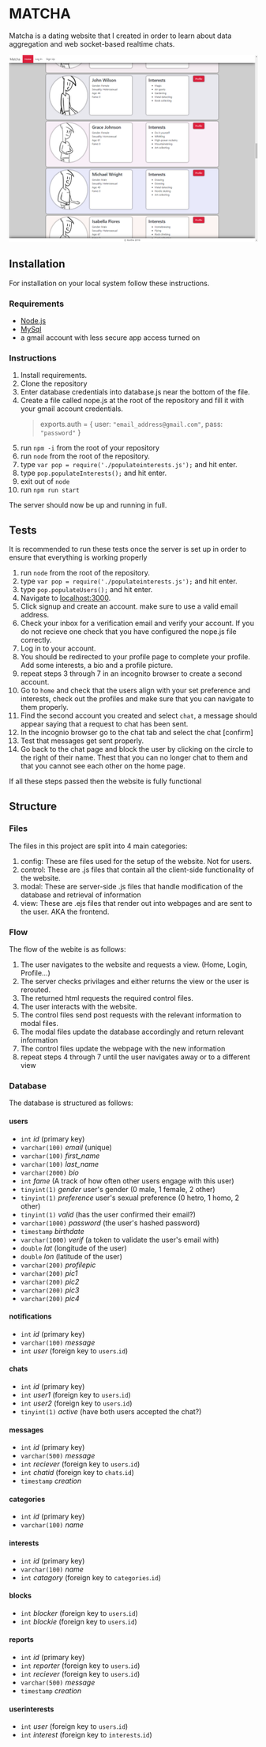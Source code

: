 # MATCHA

Matcha is a dating website that I created in order to learn about data aggregation and web socket-based realtime chats.

![preview]

## Installation
For installation on your local system follow these instructions.
### Requirements
* [Node.js]
* [MySql]
* a gmail account with less secure app access turned on
  
### Instructions
1. Install requirements.
2. Clone the repository
3. Enter database credentials into database.js near the bottom of the file.
4. Create a file called nope.js at the root of the repository and fill it with your gmail account credentials.
	>exports.auth = {
	>	user: `"email_address@gmail.com"`,
	>	pass: `"password"`
	>}
5. run `npm -i` from the root of your repository
6. run `node` from the root of the repository.
7. type `var pop = require('./populateinterests.js');` and hit enter.
8. type `pop.populateInterests();` and hit enter.
9. exit out of `node`
10. run `npm run start`

The server should now be up and running in full.

## Tests
It is recommended to run these tests once the server is set up in order to ensure that everything is working properly

1. run `node` from the root of the repository.
2. type `var pop = require('./populateinterests.js');` and hit enter.
2. type `pop.populateUsers();` and hit enter.
3. Navigate to [localhost:3000](http://localhost:3000).
4. Click signup and create an account. make sure to use a valid email address.
5. Check your inbox for a verification email and verify your account. If you do not recieve one check that you have configured the nope.js file correctly.
6. Log in to your account.
7. You should be redirected to your profile page to complete your profile. Add some interests, a bio and a profile picture.
8. repeat steps 3 through 7 in an incognito browser to create a second account.
9. Go to `home` and check that the users align with your set preference and interests, check out the profiles and make sure that you can navigate to them properly.
10. Find the second account you created and select `chat`, a message should appear saying that a request to chat has been sent.
11. In the incognio browser go to the chat tab and select the chat [confirm]
12. Test that messages get sent properly.
13. Go back to the chat page and block the user by clicking on the circle to the right of their name. Thest that you can no longer chat to them and that you cannot see each other on the home page.

If all these steps passed then the website is fully functional

## Structure

### Files
The files in this project are split into 4 main categories:
1. config: These are files used for the setup of the website. Not for users.
2. control: These are .js files that contain all the client-side functionality of the website.
3. modal: These are server-side .js files that handle modification of the database and retrieval of information
4. view: These are .ejs files that render out into webpages and are sent to the user. AKA the frontend.

### Flow
The flow of the webite is as follows:

1. The user navigates to the website and requests a view. (Home, Login, Profile...)
2. The server checks privilages and either returns the view or the user is rerouted.
3. The returned html requests the required control files.
4. The user interacts with the website.
5. The control files send post requests with the relevant information to modal files.
6. The modal files update the database accordingly and return relevant information
7. The control files update the webpage with the new information
8. repeat steps 4 through 7 until the user navigates away or to a different view

### Database
The database is structured as follows:

#### users
* `int` *id* (primary key)
* `varchar(100)` *email* (unique)
* `varchar(100)` *first_name*
* `varchar(100)` *last_name*
* `varchar(2000)` *bio*
* `int` *fame* (A track of how often other users engage with this user)
* `tinyint(1)` *gender* user's gender (0 male, 1 female, 2 other)
* `tinyint(1)` *preference* user's sexual preference (0 hetro, 1 homo, 2 other)
* `tinyint(1)` *valid* (has the user confirmed their email?)
* `varchar(1000)` *password* (the user's hashed password)
* `timestamp` *birthdate*
* `varchar(1000)` *verif* (a token to validate the user's email with)
* `double` *lat* (longitude of the user)
* `double` *lon*  (latitude of the user)
* `varchar(200)` *profilepic*
* `varchar(200)` *pic1*
* `varchar(200)` *pic2*
* `varchar(200)` *pic3*
* `varchar(200)` *pic4*

#### notifications
* `int` *id* (primary key)
* `varchar(100)` *message*
* `int` *user* (foreign key to `users`.`id`)

#### chats
* `int` *id* (primary key)
* `int` *user1* (foreign key to `users`.`id`)
* `int` *user2* (foreign key to `users`.`id`)
* `tinyint(1)` *active* (have both users accepted the chat?)

#### messages
* `int` *id* (primary key)
* `varchar(500)` *message*
* `int` *reciever* (foreign key to `users`.`id`)
* `int` *chatid* (foreign key to `chats`.`id`)
* `timestamp` *creation*

#### categories
* `int` *id* (primary key)
* `varchar(100)` *name*

#### interests
* `int` *id* (primary key)
* `varchar(100)` *name*
* `int` *catagory* (foreign key to `categories`.`id`)

#### blocks
* `int` *blocker* (foreign key to `users`.`id`)
* `int` *blockie* (foreign key to `users`.`id`)

#### reports
* `int` *id* (primary key)
* `int` *reporter* (foreign key to `users`.`id`)
* `int` *reciever* (foreign key to `users`.`id`)
* `varchar(500)` *message*
* `timestamp` *creation*

#### userinterests
* `int` *user* (foreign key to `users`.`id`)
* `int` *interest* (foreign key to `interests`.`id`)


[preview]: ./Preview/Preview.png
[MySql]: https://https://dev.mysql.com/downloads/
[node.js]: https://nodejs.org/en/download/